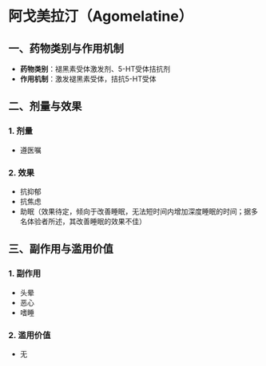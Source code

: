 # 阿戈美拉汀（Agomelatine）
## 一、药物类别与作用机制
- **药物类别**：褪黑素受体激发剂、5-HT受体拮抗剂
- **作用机制**：激发褪黑素受体，拮抗5-HT受体


## 二、剂量与效果
### 1. 剂量
- 遵医嘱

### 2. 效果
- 抗抑郁
- 抗焦虑
- 助眠（效果待定，倾向于改善睡眠，无法短时间内增加深度睡眠的时间；据多名体验者所述，其改善睡眠的效果不佳）


## 三、副作用与滥用价值
### 1. 副作用
- 头晕
- 恶心
- 嗜睡

### 2. 滥用价值
- 无